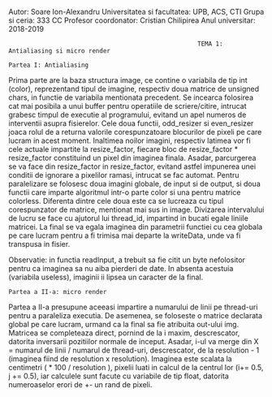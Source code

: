 Autor: Soare Ion-Alexandru
Universitatea si facultatea: UPB, ACS, CTI
Grupa si ceria: 333 CC
Profesor coordonator: Cristian Chilipirea
Anul universitar: 2018-2019


								                      	TEMA 1: Antialiasing si micro render

	Partea I: Antialiasing

Prima parte are la baza structura image, ce contine o variabila de tip int (color), reprezentand
tipul de imagine, respectiv doua matrice de unsigned chars, in functie de variabila mentionata precedent.
		Se incearca folosirea cat mai posibila a unui buffer pentru operatiile de scriere/citire, intrucat
grabesc timpul de executie al programului, evitand un apel numeros de interventii asupra fisierelor.
		Cele doua functii, odd_resizer si even_resizer joaca rolul de a returna valorile corespunzatoare
blocurilor de pixeli pe care lucram in acest moment. 
		Inaltimea noilor imagini, respectiv latimea vor fi cele actuale impartite la resize_factor, fiecare
bloc de resize_factor * resize_factor constituind un pixel din imaginea finala. Asadar, parcurgerea se va
face din resize_factor in resize_factor, evitand astfel impunerea unei conditii de ignorare a pixelilor ramasi,
intrucat se fac automat.
		Pentru paralelizare se folosesc doua imagini globale, de input si de output, si doua functii care
imparte algoritmul intr-o parte color si una pentru matrice colorless. Diferenta dintre cele doua este ca
se lucreaza cu tipul corespunzator de matrice, mentionat mai sus in image. Divizarea intervalului de lucru
se face cu ajutorul lui thread_id, impartind in bucati egale liniile matricei. La final se va egala imaginea
din parametrii functiei cu cea globala pe care lucram pentru a fi trimisa mai departe la writeData, unde va fi
transpusa in fisier. 

Observatie:	in functia readInput, a trebuit sa fie citit un byte nefolositor pentru ca imaginea sa nu aiba
				pierderi de date. In absenta acestuia (variabila useless), imaginii ii lipsea un caracter de la final.

	Partea a II-a: micro render

Partea a II-a presupune aceeasi impartire a numarului de linii pe thread-uri pentru a paraleliza executia.
De asemenea, se foloseste o matrice declarata global pe care lucram, urmand ca la final sa fie atribuita out-ului img.
		Matricea se completeaza direct, pornind de la i maxim, descrescator, datorita inversarii pozitiilor normale de
inceput. Asadar, i-ul va merge din X = numarul de linii / numarul de thread-uri, descrescator, de la resolution - 1 
(imaginea fiind de resolution x resolution).
		Imaginea este scalata la centimetri ( * 100 / resolution ), pixelii luati in calcul de la centrul lor (i+= 0.5,
j += 0.5), iar calculele sunt facute cu variabile de tip float, datorita numeroaselor erori de +- un rand de pixeli.


